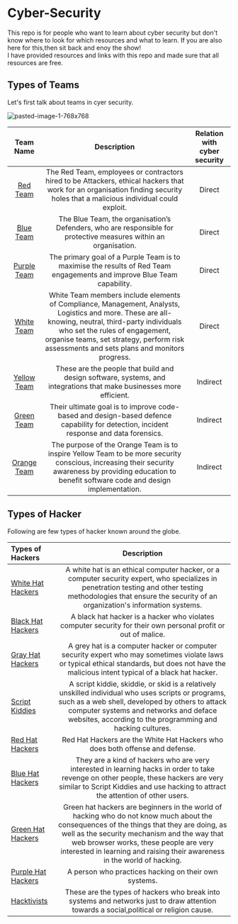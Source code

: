# Cyber-Security

This repo is for people who want to learn about cyber security but don't know where to look for which resources and what to learn.
If you are also here for this,then sit back and enoy the show!  
I have provided resources and links with this repo and made sure that all resources are free.

## Types of Teams
Let's first talk about teams in cyer security.

![pasted-image-1-768x768](https://user-images.githubusercontent.com/74107257/134501032-331ad700-4699-43b6-8083-2acf3d4bb5eb.png)

Team Name | Description | Relation with cyber security
:--: | :--: | :--:
[Red Team](https://en.wikipedia.org/wiki/Red_team#:~:text=A%20red%20team%20is%20a,the%20military%2C%20and%20intelligence%20agencies.) | The Red Team, employees or contractors hired to be Attackers, ethical hackers that work for an organisation finding security holes that a malicious individual could exploit. |Direct
[Blue Team](https://en.wikipedia.org/wiki/Blue_team_(computer_security)) | The Blue Team, the organisation’s Defenders, who are responsible for protective measures within an organisation. |Direct
[Purple Team](https://danielmiessler.com/study/purple-team/#:~:text=A%20Purple%20Team%20is%20a,organization's%20Red%20and%20Blue%20teams.&text=The%20Purple%20Team%20should%20not,existing%20Red%20and%20Blue%20capabilities.) | The primary goal of a Purple Team is to maximise the results of Red Team engagements and improve Blue Team capability. |Direct
[White Team](https://csrc.nist.gov/glossary/term/white_team) | White Team members include elements of Compliance, Management, Analysts, Logistics and more. These are all-knowing, neutral, third-party individuals who set the rules of engagement, organise teams, set strategy, perform risk assessments and sets plans and monitors progress. |Direct
[Yellow Team](https://sqa-consulting.com/infosec-colour-team-structure-the-yellow-team/) | These are the people that build and design software, systems, and integrations that make businesses more efficient. | Indirect
[Green Team](https://danielmiessler.com/blog/the-definition-green-team-how-different-red-team/)  | Their ultimate goal is to improve code-based and design-based defence capability for detection, incident response and data forensics. | Indirect
[Orange Team](https://sqa-consulting.com/infosec-colour-team-structure-the-orange-team/)  | The purpose of the Orange Team is to inspire Yellow Team to be more security conscious, increasing their security awareness by providing education to benefit software code and design implementation. | Indirect

## Types of Hacker
Following are few types of hacker known around the globe.


Types of Hackers | Description
:-- | :--: 
[White Hat Hackers](https://en.wikipedia.org/wiki/White_hat_(computer_security)) | A white hat is an ethical computer hacker, or a computer security expert, who specializes in penetration testing and other testing methodologies that ensure the security of an organization's information systems.
[Black Hat Hackers](https://en.wikipedia.org/wiki/Black_hat_(computer_security)) | A black hat hacker is a hacker who violates computer security for their own personal profit or out of malice.
[Gray Hat Hackers](https://en.wikipedia.org/wiki/Grey_hat) | A grey hat is a computer hacker or computer security expert who may sometimes violate laws or typical ethical standards, but does not have the malicious intent typical of a black hat hacker.
[Script Kiddies](https://en.wikipedia.org/wiki/Script_kiddie#:~:text=A%20script%20kiddie%2C%20skiddie%2C%20or,the%20programming%20and%20hacking%20cultures.) | A script kiddie, skiddie, or skid is a relatively unskilled individual who uses scripts or programs, such as a web shell, developed by others to attack computer systems and networks and deface websites, according to the programming and hacking cultures. 
[Red Hat Hackers](https://medium.com/codex/what-is-a-red-hat-hacker-afe339db6512) | Red Hat Hackers are the White Hat Hackers who does both offense and defense.
[Blue Hat Hackers](https://www.dotnek.com/Blog/Security/who-are-blue-hat-hackers-what-are-the-charact) | They are a kind of hackers who are very interested in learning hacks in order to take revenge on other people, these hackers are very similar to Script Kiddies and use hacking to attract the attention of other users.
[Green Hat Hackers](https://www.dotnek.com/Blog/Security/who-are-green-hat-hackers-what-are-the-charac) | Green hat hackers are beginners in the world of hacking who do not know much about the consequences of the things that they are doing, as well as the security mechanism and the way that web browser works, these people are very interested in learning and raising their awareness in the world of hacking.
[Purple Hat Hackers](https://www.quora.com/What-is-a-purple-hat-hacker) | A person who practices hacking on their own systems.
[Hacktivists](https://en.wikipedia.org/wiki/Hacktivism) | These are the types of hackers who break into systems and networks just to draw attention towards a social,political or religion cause. 
